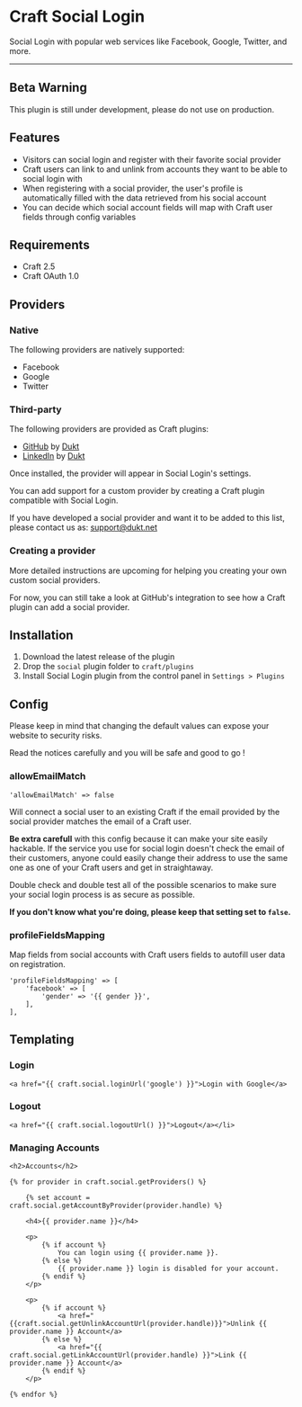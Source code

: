 # Craft Social Login

Social Login with popular web services like Facebook, Google, Twitter, and more.

-------------------------------------------

## Beta Warning

This plugin is still under development, please do not use on production.

## Features

- Visitors can social login and register with their favorite social provider
- Craft users can link to and unlink from accounts they want to be able to social login with
- When registering with a social provider, the user's profile is automatically filled with the data retrieved from his social account
- You can decide which social account fields will map with Craft user fields through config variables

## Requirements

- Craft 2.5
- Craft OAuth 1.0

## Providers

### Native

The following providers are natively supported:

- Facebook
- Google
- Twitter

### Third-party

The following providers are provided as Craft plugins:

- [GitHub](https://dukt.net/craft/github) by [Dukt](https://dukt.net/)
- [LinkedIn](https://dukt.net/craft/linkedin) by [Dukt](https://dukt.net/)

Once installed, the provider will appear in Social Login's settings.

You can add support for a custom provider by creating a Craft plugin compatible with Social Login.

If you have developed a social provider and want it to be added to this list, please contact us as: [support@dukt.net](mailto:support@dukt.net)

### Creating a provider

More detailed instructions are upcoming for helping you creating your own custom social providers.

For now, you can still take a look at GitHub's integration to see how a Craft plugin can add a social provider.

## Installation

1. Download the latest release of the plugin
2. Drop the `social` plugin folder to `craft/plugins`
3. Install Social Login plugin from the control panel in `Settings > Plugins`

## Config

Please keep in mind that changing the default values can expose your website to security risks.

Read the notices carefully and you will be safe and good to go !

### allowEmailMatch

    'allowEmailMatch' => false

Will connect a social user to an existing Craft if the email provided by the social provider matches the email of a Craft user.

**Be extra carefull** with this config because it can make your site easily hackable.
If the service you use for social login doesn't check the email of their customers, anyone could easily change their address to use the same one as one of your Craft users and get in straightaway.

Double check and double test all of the possible scenarios to make sure your social login process is as secure as possible.

**If you don't know what you're doing, please keep that setting set to `false`.**


### profileFieldsMapping

Map fields from social accounts with Craft users fields to autofill user data on registration.

    'profileFieldsMapping' => [
        'facebook' => [
            'gender' => '{{ gender }}',
        ],
    ],

## Templating


### Login

    <a href="{{ craft.social.loginUrl('google') }}">Login with Google</a>


### Logout

    <a href="{{ craft.social.logoutUrl() }}">Logout</a></li>

### Managing Accounts

    <h2>Accounts</h2>

    {% for provider in craft.social.getProviders() %}

        {% set account = craft.social.getAccountByProvider(provider.handle) %}

        <h4>{{ provider.name }}</h4>

        <p>
            {% if account %}
                You can login using {{ provider.name }}.
            {% else %}
                {{ provider.name }} login is disabled for your account.
            {% endif %}
        </p>

        <p>
            {% if account %}
                <a href="{{craft.social.getUnlinkAccountUrl(provider.handle)}}">Unlink {{ provider.name }} Account</a>
            {% else %}
                <a href="{{ craft.social.getLinkAccountUrl(provider.handle) }}">Link {{ provider.name }} Account</a>
            {% endif %}
        </p>

    {% endfor %}
